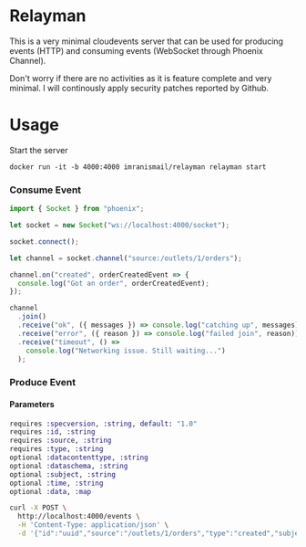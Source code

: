 # Relayman

This is a very minimal cloudevents server that can be used for producing events (HTTP) and consuming events (WebSocket through Phoenix Channel).

Don't worry if there are no activities as it is feature complete and very minimal. I will continously apply security patches reported by Github.

# Usage

Start the server

```
docker run -it -b 4000:4000 imranismail/relayman relayman start
```

### Consume Event

```js
import { Socket } from "phoenix";

let socket = new Socket("ws://localhost:4000/socket");

socket.connect();

let channel = socket.channel("source:/outlets/1/orders");

channel.on("created", orderCreatedEvent => {
  console.log("Got an order", orderCreatedEvent);
});

channel
  .join()
  .receive("ok", ({ messages }) => console.log("catching up", messages))
  .receive("error", ({ reason }) => console.log("failed join", reason))
  .receive("timeout", () =>
    console.log("Networking issue. Still waiting...")
  );
```

### Produce Event

#### Parameters

```elixir
requires :specversion, :string, default: "1.0"
requires :id, :string
requires :source, :string
requires :type, :string
optional :datacontenttype, :string
optional :dataschema, :string
optional :subject, :string
optional :time, :string
optional :data, :map
```

```sh
curl -X POST \
  http://localhost:4000/events \
  -H 'Content-Type: application/json' \
  -d '{"id":"uuid","source":"/outlets/1/orders","type":"created","subject":"1","data":{"id": "1", "items": ["Pizza", "Burger"]}}'
```
